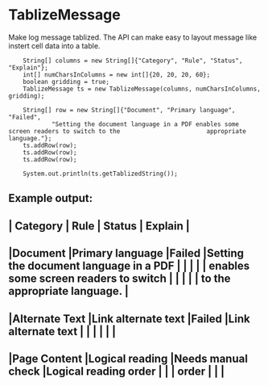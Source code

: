 TablizeMessage
==============

Make log message tablized. The API can make easy to layout message like instert cell data into a table.

		String[] columns = new String[]{"Category", "Rule", "Status", "Explain"};
		int[] numCharsInColumns = new int[]{20, 20, 20, 60};
		boolean gridding = true;
		TablizeMessage ts = new TablizeMessage(columns, numCharsInColumns, gridding);
		
		String[] row = new String[]{"Document", "Primary language", "Failed", 
				"Setting the document language in a PDF enables some screen readers to switch to the 						appropriate language."};
		ts.addRow(row);
		ts.addRow(row);
		ts.addRow(row);
		
		System.out.println(ts.getTablizedString());

Example output:
--------------------------------------------------------------------------------------------------------
|      Category      |        Rule        |       Status       |                Explain                 |
--------------------------------------------------------------------------------------------------------
|Document            |Primary language    |Failed              |Setting the document language in a PDF  |
|                    |                    |                    | enables some screen readers to switch  |
|                    |                    |                    | to the appropriate language.           |
--------------------------------------------------------------------------------------------------------
|Alternate Text      |Link alternate text |Failed              |Link alternate text                     |
|                    |                    |                    |                                        |
--------------------------------------------------------------------------------------------------------
|Page Content        |Logical reading     |Needs manual check  |Logical reading order                   |
|                    | order              |                    |                                        |
--------------------------------------------------------------------------------------------------------




